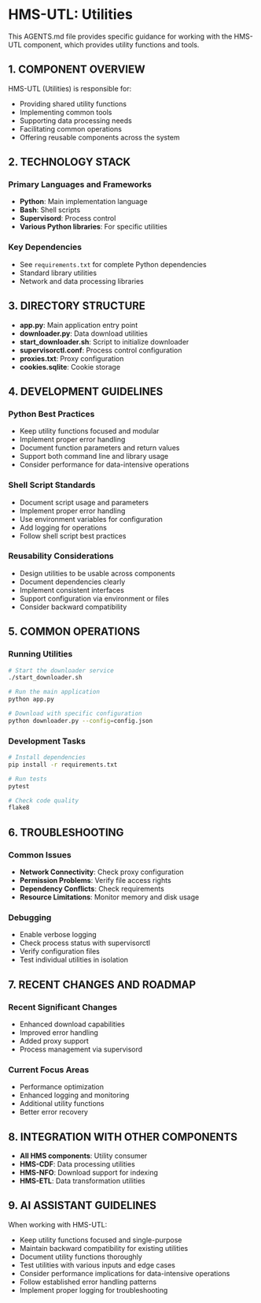 # HMS-UTL: Utilities

This AGENTS.md file provides specific guidance for working with the HMS-UTL component, which provides utility functions and tools.

## 1. COMPONENT OVERVIEW

HMS-UTL (Utilities) is responsible for:
- Providing shared utility functions
- Implementing common tools
- Supporting data processing needs
- Facilitating common operations
- Offering reusable components across the system

## 2. TECHNOLOGY STACK

### Primary Languages and Frameworks
- **Python**: Main implementation language
- **Bash**: Shell scripts
- **Supervisord**: Process control
- **Various Python libraries**: For specific utilities

### Key Dependencies
- See `requirements.txt` for complete Python dependencies
- Standard library utilities
- Network and data processing libraries

## 3. DIRECTORY STRUCTURE

- **app.py**: Main application entry point
- **downloader.py**: Data download utilities
- **start_downloader.sh**: Script to initialize downloader
- **supervisorctl.conf**: Process control configuration
- **proxies.txt**: Proxy configuration
- **cookies.sqlite**: Cookie storage

## 4. DEVELOPMENT GUIDELINES

### Python Best Practices
- Keep utility functions focused and modular
- Implement proper error handling
- Document function parameters and return values
- Support both command line and library usage
- Consider performance for data-intensive operations

### Shell Script Standards
- Document script usage and parameters
- Implement proper error handling
- Use environment variables for configuration
- Add logging for operations
- Follow shell script best practices

### Reusability Considerations
- Design utilities to be usable across components
- Document dependencies clearly
- Implement consistent interfaces
- Support configuration via environment or files
- Consider backward compatibility

## 5. COMMON OPERATIONS

### Running Utilities
```bash
# Start the downloader service
./start_downloader.sh

# Run the main application
python app.py

# Download with specific configuration
python downloader.py --config=config.json
```

### Development Tasks
```bash
# Install dependencies
pip install -r requirements.txt

# Run tests
pytest

# Check code quality
flake8
```

## 6. TROUBLESHOOTING

### Common Issues
- **Network Connectivity**: Check proxy configuration
- **Permission Problems**: Verify file access rights
- **Dependency Conflicts**: Check requirements
- **Resource Limitations**: Monitor memory and disk usage

### Debugging
- Enable verbose logging
- Check process status with supervisorctl
- Verify configuration files
- Test individual utilities in isolation

## 7. RECENT CHANGES AND ROADMAP

### Recent Significant Changes
- Enhanced download capabilities
- Improved error handling
- Added proxy support
- Process management via supervisord

### Current Focus Areas
- Performance optimization
- Enhanced logging and monitoring
- Additional utility functions
- Better error recovery

## 8. INTEGRATION WITH OTHER COMPONENTS

- **All HMS components**: Utility consumer
- **HMS-CDF**: Data processing utilities
- **HMS-NFO**: Download support for indexing
- **HMS-ETL**: Data transformation utilities

## 9. AI ASSISTANT GUIDELINES

When working with HMS-UTL:
- Keep utility functions focused and single-purpose
- Maintain backward compatibility for existing utilities
- Document utility functions thoroughly
- Test utilities with various inputs and edge cases
- Consider performance implications for data-intensive operations
- Follow established error handling patterns
- Implement proper logging for troubleshooting